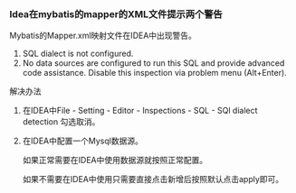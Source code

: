 ###  Idea在mybatis的mapper的XML文件提示两个警告

Mybatis的Mapper.xml映射文件在IDEA中出现警告。

1. SQL dialect is not configured. 
2. No data sources are configured to run this SQL and provide advanced code assistance. Disable this inspection via problem menu (Alt+Enter). 



解决办法

1. 在IDEA中File - Setting - Editor - Inspections - SQL - SQl dialect detection 勾选取消。

2. 在IDEA中配置一个Mysql数据源。

   如果正常需要在IDEA中使用数据源就按照正常配置。

   如果不需要在IDEA中使用只需要直接点击新增后按照默认点击apply即可。

